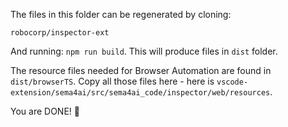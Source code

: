 The files in this folder can be regenerated by cloning:

`robocorp/inspector-ext`

And running: `npm run build`.
This will produce files in `dist` folder.

The resource files needed for Browser Automation are found in `dist/browserTS`.
Copy all those files here - here is `vscode-extension/sema4ai/src/sema4ai_code/inspector/web/resources`.

You are DONE! 🚀
